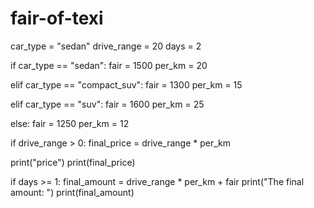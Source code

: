 # fair-of-texi


car_type = "sedan"
drive_range = 20
days = 2

if car_type == "sedan":
    fair = 1500
    per_km = 20
    
elif car_type == "compact_suv":
    fair = 1300
    per_km = 15

    
elif car_type == "suv":
    fair = 1600
    per_km = 25
    
else: 
    fair = 1250
    per_km = 12
    
if drive_range > 0:
    final_price = drive_range * per_km 
    
print("price")
print(final_price)

if days >= 1:
    final_amount = drive_range * per_km + fair
    print("The final amount: ")
    print(final_amount)
